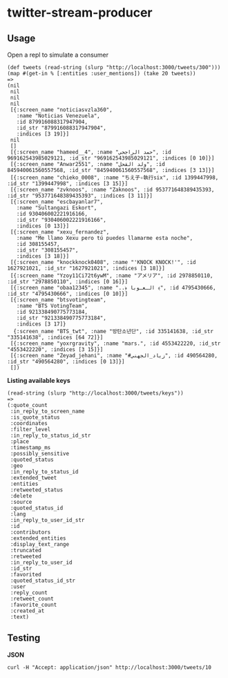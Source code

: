 # twitter-stream-producer

## Usage
Open a repl to simulate a consumer

    (def tweets (read-string (slurp "http://localhost:3000/tweets/300")))
    (map #(get-in % [:entities :user_mentions]) (take 20 tweets))
    =>
    (nil
     nil
     nil
     nil
     [{:screen_name "noticiasvzla360",
       :name "Noticias Venezuela",
       :id 879916088317947904,
       :id_str "879916088317947904",
       :indices [3 19]}]
     nil
     []
     [{:screen_name "hameed__4", :name "حمد الراجحي", :id 969162543985029121, :id_str "969162543985029121", :indices [0 10]}]
     [{:screen_name "Anwar2551", :name "ولد القحل", :id 845940061560557568, :id_str "845940061560557568", :indices [3 13]}]
     [{:screen_name "chieko_0008", :name "ちえ子✧執行six", :id 1399447998, :id_str "1399447998", :indices [3 15]}]
     [{:screen_name "zvknoos", :name "Zaknoos", :id 953771648389435393, :id_str "953771648389435393", :indices [3 11]}]
     [{:screen_name "escbayanlar7",
       :name "Sultangazi Eskort",
       :id 930406002221916166,
       :id_str "930406002221916166",
       :indices [0 13]}]
     [{:screen_name "xexu_fernandez",
       :name "Me llamo Xexu pero tú puedes llamarme esta noche",
       :id 308155457,
       :id_str "308155457",
       :indices [3 18]}]
     [{:screen_name "knockknock0408", :name "'KNOCK KNOCK!'", :id 1627921021, :id_str "1627921021", :indices [3 18]}]
     [{:screen_name "Yzoy11Ci72t6ywM", :name "アメリア", :id 2978850110, :id_str "2978850110", :indices [0 16]}]
     [{:screen_name "obaa12345", :name "..﴿ الـعـوبا ﴾", :id 4795430666, :id_str "4795430666", :indices [0 10]}]
     [{:screen_name "btsvotingteam",
       :name "BTS VotingTeam",
       :id 921338490775773184,
       :id_str "921338490775773184",
       :indices [3 17]}
      {:screen_name "BTS_twt", :name "방탄소년단", :id 335141638, :id_str "335141638", :indices [64 72]}]
     [{:screen_name "yoxrgravity", :name "mars.", :id 4553422220, :id_str "4553422220", :indices [3 15]}]
     [{:screen_name "Zeyad_jehani", :name "#زياد_الجهني", :id 490564280, :id_str "490564280", :indices [0 13]}]
     [])
    
**Listing available keys**

    (read-string (slurp "http://localhost:3000/tweets/keys"))
    =>
    (:quote_count
     :in_reply_to_screen_name
     :is_quote_status
     :coordinates
     :filter_level
     :in_reply_to_status_id_str
     :place
     :timestamp_ms
     :possibly_sensitive
     :quoted_status
     :geo
     :in_reply_to_status_id
     :extended_tweet
     :entities
     :retweeted_status
     :delete
     :source
     :quoted_status_id
     :lang
     :in_reply_to_user_id_str
     :id
     :contributors
     :extended_entities
     :display_text_range
     :truncated
     :retweeted
     :in_reply_to_user_id
     :id_str
     :favorited
     :quoted_status_id_str
     :user
     :reply_count
     :retweet_count
     :favorite_count
     :created_at
     :text)
     
## Testing
**JSON**
    
    curl -H "Accept: application/json" http://localhost:3000/tweets/10